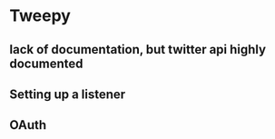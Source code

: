 Tweepy
======



## lack of documentation, but twitter api highly documented
## Setting up a listener
## OAuth
